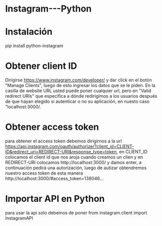 # Instagram---Python

# Instalación 
pip install python-instagram

# Obtener client ID
Dirigirse https://www.instagram.com/developer/ y dar click en el botón "Manage Clients", luego de esto ingresar los datos que se le piden.
En la casilla de website URL usted puede poner cualquier url, pero en "Valid redirect URIs" que especifica a dónde redirigimos a los usuarios después de que hayan elegido si autenticar o no su aplicación, en nuesto caso "localhost:3000/.

# Obtener access token
para obtener el access token debemos dirigirnos a la url https://api.instagram.com/oauth/authorize/?client_id=CLIENT-ID&redirect_uri=REDIRECT-URI&response_type=token, en CLIENT_ID colocamos el client id que nos aroja cuando creamos un clien y en REDIRECT-URI colocamos http://localhost:3000/ y damos enter, a continuación pedirá una autorización, luego de autizar obtendremos nuestro access token de esta manera http://localhost:3000/#access_token=138046...

# Importar API en Python
para usar la api solo debemos de poner from instagram.client import InstagramAPI
